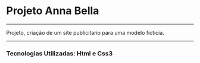 <h1>Projeto Anna Bella</h1> <hr>

<p>Projeto, criação de um site publicitario para uma modelo ficticia.</p> <hr>

<h3>Tecnologias Utilizadas: Html e Css3</h3>